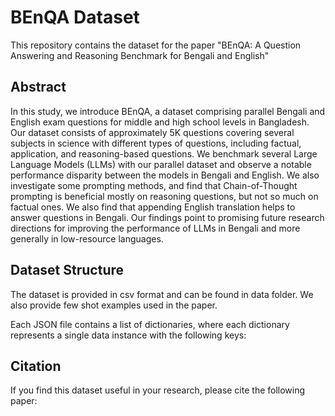# BEnQA Dataset

This repository contains the dataset for the paper "BEnQA: A Question Answering and Reasoning Benchmark for Bengali and English"

## Abstract

In this study, we introduce BEnQA, a dataset comprising parallel Bengali and English exam questions for middle and high school levels in Bangladesh. Our dataset consists of approximately 5K questions covering several subjects in science with different types of questions, including factual, application, and reasoning-based questions. We benchmark several Large Language Models (LLMs) with our parallel dataset and observe a notable performance disparity between the models in Bengali and English. We also investigate some prompting methods, and find that Chain-of-Thought prompting is beneficial mostly on reasoning questions, but not so much on factual ones. We also find that appending English translation helps to answer questions in Bengali. Our findings point to promising future research directions for improving the performance of LLMs in Bengali and more generally in low-resource languages.


## Dataset Structure

The dataset is provided in csv format and can be found in data folder. We also provide few shot examples used in the paper.

Each JSON file contains a list of dictionaries, where each dictionary represents a single data instance with the following keys:

## Citation

If you find this dataset useful in your research, please cite the following paper:

